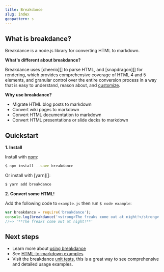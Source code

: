 ```yaml
---
title: Breakdance
slug: index
geopattern: s
---
```


## What is breakdance?

Breakdance is a node.js library for converting HTML to markdown.

**What's different about breakdance?**

Breakdance uses [cheerio][] to parse HTML, and [snapdragon][] for rendering, which provides comprehensive coverage of HTML 4 and 5 elements, and granular control over the entire conversion process in a way that is easy to understand, reason about, and [customize](plugins.html).

**Why use breakdance?**

- Migrate HTML blog posts to markdown
- Convert wiki pages to markdown
- Convert HTML documentation to markdown
- Convert HTML presentations or slide decks to markdown

## Quickstart

**1. Install**

Install with [npm](https://www.npmjs.com/):

```sh
$ npm install --save breakdance
```

Or install with [yarn][]:

```sh
$ yarn add breakdance
```

**2. Convert some HTML!**

Add the following code to `example.js` then run `$ node example`:

```js
var breakdance = require('breakdance');
console.log(breakdance('<strong>The freaks come out at night!</strong>'));
//=> '**The freaks come out at night!**'
```

## Next steps

- Learn more about [using breakdance](docs.html)
- See [HTML-to-markdown examples](docs.html#examples)
- Visit the breakdance [unit tests]({{@site.href}}/test), this is a great way to see comprehensive and detailed usage examples.

